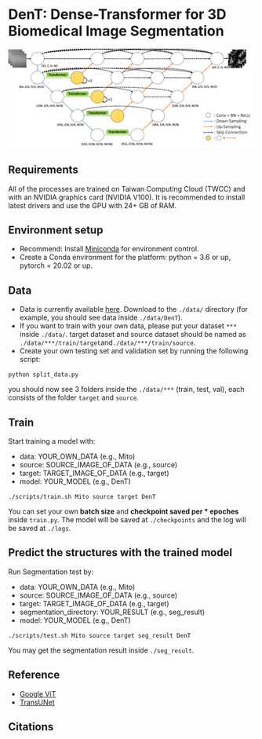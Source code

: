 # DenT: Dense-Transformer for 3D Biomedical Image Segmentation

![](./figure/DenT.png)

## Requirements

All of the processes are trained on Taiwan Computing Cloud (TWCC) and with an NVIDIA graphics card (NVIDIA V100). It is recommended to install latest drivers and use the GPU with 24+ GB of RAM.

## Environment setup
- Recommend: Install [Miniconda](https://conda.io/miniconda.html) for environment control.
- Create a Conda environment for the platform: python = 3.6 or up, pytorch = 20.02 or up.

## Data
- Data is currently available [here](https://drive.google.com/drive/folders/10LJxPudM3GWgYvN6Rz-DhLWFRMt4WJLD?usp=sharing). Download to the `./data/` directory (for example, you should see data inside `./data/DenT`). 
- If you want to train with your own data, please put your dataset `***` inside `./data/`. target dataset and source dataset should be named as `./data/***/train/target`and`./data/***/train/source`.
- Create your own testing set and validation set by running the following script:
```shell
python split_data.py
```
you should now see 3 folders inside the `./data/***` (train, test, val), each consists of the folder `target` and `source`.

## Train
Start training a model with:
- data: YOUR_OWN_DATA (e.g., Mito)
- source: SOURCE_IMAGE_OF_DATA (e.g., source)
- target: TARGET_IMAGE_OF_DATA (e.g., target)
- model: YOUR_MODEL (e.g., DenT)
```shell
./scripts/train.sh Mito source target DenT
```
You can set your own **batch size** and **checkpoint saved per * epoches** inside `train.py`.
The model will be saved at `./checkpoints` and the log will be saved at `./logs`.

## Predict the structures with the trained model
Run Segmentation test by:
- data: YOUR_OWN_DATA (e.g., Mito)
- source: SOURCE_IMAGE_OF_DATA (e.g., source)
- target: TARGET_IMAGE_OF_DATA (e.g., target)
- segmentation_directory: YOUR_RESULT (e.g., seg_result)
- model: YOUR_MODEL (e.g., DenT)
```shell
./scripts/test.sh Mito source target seg_result DenT
```
You may get the segmentation result inside `./seg_result`.

## Reference
- [Google ViT](https://github.com/google-research/vision_transformer)
- [TransUNet](https://github.com/Beckschen/TransUNet)

## Citations

```bibtex
```

